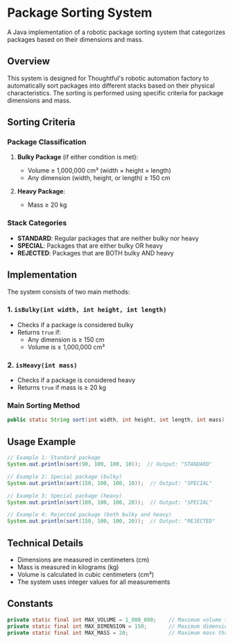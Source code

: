 # Package Sorting System

A Java implementation of a robotic package sorting system that categorizes packages based on their dimensions and mass.

## Overview

This system is designed for Thoughtful's robotic automation factory to automatically sort packages into different stacks based on their physical characteristics. The sorting is performed using specific criteria for package dimensions and mass.

## Sorting Criteria

### Package Classification

1. **Bulky Package** (if either condition is met):
   - Volume ≥ 1,000,000 cm³ (width × height × length)
   - Any dimension (width, height, or length) ≥ 150 cm

2. **Heavy Package**:
   - Mass ≥ 20 kg

### Stack Categories

- **STANDARD**: Regular packages that are neither bulky nor heavy
- **SPECIAL**: Packages that are either bulky OR heavy
- **REJECTED**: Packages that are BOTH bulky AND heavy

## Implementation

The system consists of two main methods:

### 1. `isBulky(int width, int height, int length)`
- Checks if a package is considered bulky
- Returns `true` if:
  - Any dimension is ≥ 150 cm
  - Volume is ≥ 1,000,000 cm³

### 2. `isHeavy(int mass)`
- Checks if a package is considered heavy
- Returns `true` if mass is ≥ 20 kg

### Main Sorting Method
```java
public static String sort(int width, int height, int length, int mass)
```

## Usage Example

```java
// Example 1: Standard package
System.out.println(sort(90, 100, 100, 10));  // Output: "STANDARD"

// Example 2: Special package (bulky)
System.out.println(sort(150, 100, 100, 10));  // Output: "SPECIAL"

// Example 3: Special package (heavy)
System.out.println(sort(100, 100, 100, 20));  // Output: "SPECIAL"

// Example 4: Rejected package (both bulky and heavy)
System.out.println(sort(150, 100, 100, 20));  // Output: "REJECTED"
```

## Technical Details

- Dimensions are measured in centimeters (cm)
- Mass is measured in kilograms (kg)
- Volume is calculated in cubic centimeters (cm³)
- The system uses integer values for all measurements

## Constants

```java
private static final int MAX_VOLUME = 1_000_000;    // Maximum volume threshold
private static final int MAX_DIMENSION = 150;       // Maximum dimension threshold
private static final int MAX_MASS = 20;             // Maximum mass threshold
```